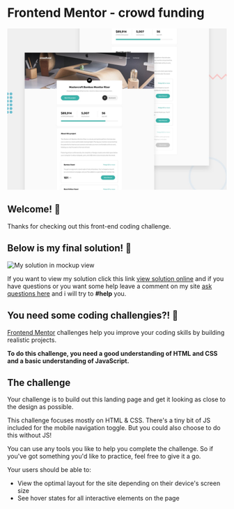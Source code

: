 # Frontend Mentor - crowd funding

![Design preview for the crowd funding coding challenge](/images/desktop-preview.jpg)

## Welcome! 👋

Thanks for checking out this front-end coding challenge.
## Below is my final solution! 👋
![My solution in mockup view](/images/mockuper.png)

If you want to view my solution click this link [view solution online](https://crowdfundingp.netlify.app/) and if you have questions or you want some help leave a comment on my site [ask questions here](https://masiko.pages.dev)  and i will try to **#help** you.


## You need some coding challengies?! 👋
[Frontend Mentor](https://www.frontendmentor.io) challenges help you improve your coding skills by building realistic projects.
  



  
**To do this challenge, you need a good understanding of HTML and CSS and a basic understanding of JavaScript.**

## The challenge

Your challenge is to build out this landing page and get it looking as close to the design as possible.

This challenge focuses mostly on HTML & CSS. There's a tiny bit of JS included for the mobile navigation toggle. But you could also choose to do this without JS!

You can use any tools you like to help you complete the challenge. So if you've got something you'd like to practice, feel free to give it a go.

Your users should be able to:

- View the optimal layout for the site depending on their device's screen size
- See hover states for all interactive elements on the page
